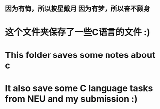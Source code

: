 ## 因为有悔，所以披星戴月  因为有梦，所以奋不顾身 

# 这个文件夹保存了一些C语言的文件 :)
# This folder saves some notes about c
# It also save some C language tasks from NEU and my submission :)

